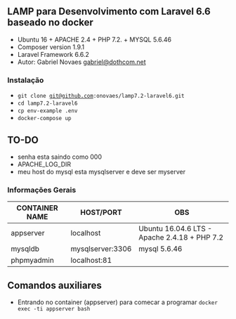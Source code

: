 ## LAMP para Desenvolvimento com Laravel 6.6 baseado no docker 

- Ubuntu 16 + APACHE 2.4 + PHP 7.2. + MYSQL 5.6.46 
- Composer version 1.9.1
- Laravel Framework 6.6.2
- Autor: Gabriel Novaes <gabriel@dothcom.net>

### Instalação
- <code>git clone git@github.com:onovaes/lamp7.2-laravel6.git</code>
- <code>cd lamp7.2-laravel6</code>
- <code>cp env-example .env</code>
- <code>docker-compose up</code>

## TO-DO
- senha esta saindo como 000
- APACHE_LOG_DIR
- meu host do mysql esta mysqlserver e deve ser myserver



### Informações Gerais

| CONTAINER NAME | HOST/PORT          | OBS                                                         |
| -------------- | ------------------ | ----------------------------------------------------------- |
| appserver      | localhost	      | Ubuntu 16.04.6 LTS - Apache 2.4.18 + PHP 7.2                |
| mysqldb        | mysqlserver:3306   | mysql 5.6.46                                                |
| phpmyadmin     | localhost:81       |                                                             |



## Comandos auxiliares

- Entrando no container (appserver) para comecar a programar
<code>docker exec -ti appserver bash</code>

